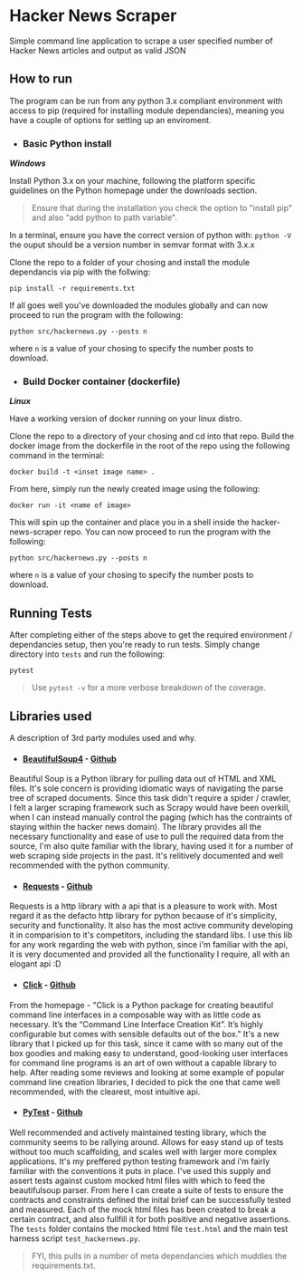 # Hacker News Scraper
Simple command line application to scrape a user specified number of Hacker News articles and output as valid JSON

## How to run

The program can be run from any python 3.x compliant environment with access to pip (required for installing module dependancies), meaning you have a couple of options for setting up an enviroment.

* ### Basic Python install

 ***Windows***

Install Python 3.x on your machine, following the platform specific guidelines on the Python homepage under the downloads section.

> Ensure that during the installation you check the option to "install pip" and also "add python to path variable".

In a terminal, ensure you have the correct version of python with: `python -V` the ouput should be a version number in semvar format with 3.x.x

Clone the repo to a folder of your chosing and install the module dependancis via pip with the follwing: 

`pip install -r requirements.txt`

If all goes well you've downloaded the modules globally and can now proceed to run the program with the following: 

`python src/hackernews.py --posts n` 

where `n` is a value of your chosing to specify the number posts to download.

* ### Build Docker container (dockerfile) 

 ***Linux***

Have a working version of docker running on your linux distro.

Clone the repo to a directory of your chosing and cd into that repo.
Build the docker image from the dockerfile in the root of the repo using the following command in the terminal: 

`docker build -t <inset image name> .`

From here, simply run the newly created image using the following:

`docker run -it <name of image>`

This will spin up the container and place you in a shell inside the hacker-news-scraper repo. You can now proceed to run the program with the following: 

`python src/hackernews.py --posts n` 

where `n` is a value of your chosing to specify the number posts to download.


## Running Tests

After completing either of the steps above to get the required environment / dependancies setup, then you're ready to run tests. Simply change directory into `tests` and run the following:

`pytest`

> Use `pytest -v` for a more verbose breakdown of the coverage.


## Libraries used
A description of 3rd party modules used and why.

* #### [BeautifulSoup4](https://www.crummy.com/software/BeautifulSoup/) - [Github](https://github.com/getanewsletter/BeautifulSoup4)
Beautiful Soup is a Python library for pulling data out of HTML and XML files. It's sole concern is providing idiomatic ways of navigating the parse tree of scraped documents. Since this task didn't require a spider / crawler, I felt a larger scraping framework such as Scrapy would have been overkill, when I can instead manually control the paging (which has the contraints of staying within the hacker news domain). The library provides all the necessary functionality and ease of use to pull the required data from the source, I'm also quite familiar with the library, having used it for a number of web scraping side projects in the past. It's relitively documented and well recommended with the python community.

* #### [Requests](http://docs.python-requests.org/en/master/) - [Github](https://github.com/kennethreitz/requests/)
Requests is a http library with a api that is a pleasure to work with. Most regard it as the defacto http library for python because of it's simplicity, security and functionality. It also has the most active community developing it in comparision to it's competitors, including the standard libs. I use this lib for any work regarding the web with python, since i'm familiar with the api, it is very documented and provided all the functionality I require, all with an elogant api :D

* #### [Click](http://click.pocoo.org/5/) - [Github](https://github.com/pallets/click)
From the homepage - "Click is a Python package for creating beautiful command line interfaces in a composable way with as little code as necessary. It’s the “Command Line Interface Creation Kit”. It’s highly configurable but comes with sensible defaults out of the box." It's a new library that I picked up for this task, since it came with so many out of the box goodies and making easy to understand, good-looking user interfaces for command line programs is an art of own without a capable library to help. After reading some reviews and looking at some example of popular command line creation libraries, I decided to pick the one that came well recommended, with the clearest, most intuitive api.

* #### [PyTest](http://doc.pytest.org/en/latest/) - [Github](https://github.com/pytest-dev/pytest/)
Well recommended and actively maintained testing library, which the community seems to be rallying around. Allows for easy stand up of tests without too much scaffolding, and scales well with larger more complex applications. It's my preffered python testing framework and i'm fairly familiar with the conventions it puts in place. I've used this supply and assert tests against custom mocked html files with which to feed the beautifulsoup parser. From here I can create a suite of tests to ensure the contracts and constraints defined the inital brief can be successfully tested and measured. Each of the mock html files has been created to break a certain contract, and also fullfill it for both positive and negative assertions. The `tests` folder contains the mocked html file `test.html` and the main test harness script `test_hackernews.py`. 

> FYI, this pulls in a number of meta dependancies which muddies the requirements.txt.